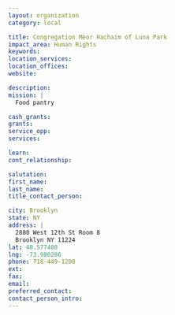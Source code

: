 ```yaml
---
layout: organization
category: local

title: Congregation Meor Hachaim of Luna Park
impact_area: Human Rights
keywords: 
location_services: 
location_offices: 
website: 

description: 
mission: |
  Food pantry

cash_grants: 
grants: 
service_opp: 
services: 

learn: 
cont_relationship: 

salutation: 
first_name: 
last_name: 
title_contact_person: 

city: Brooklyn
state: NY
address: |
  2880 West 12th St Room 8    
  Brooklyn NY 11224
lat: 40.577408
lng: -73.980286
phone: 718-449-1208
ext: 
fax: 
email: 
preferred_contact: 
contact_person_intro: 
---
```

